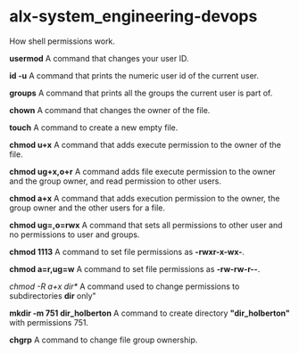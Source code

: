 # alx-system_engineering-devops
How shell permissions work.

**usermod** A command that changes your user ID.

**id -u** A command that prints the numeric user id of the current user.

**groups** A command that prints all the groups the current user is part of.

**chown** A command that changes the owner of the file.

**touch** A command to create a new empty file. 

**chmod u+x** A command that adds execute permission to the owner of the file.

**chmod ug+x,o+r** A command adds file execute permission to the owner and the group owner, and read permission to other users.

**chmod a+x** A command that adds execution permission to the owner, the group owner and the other users for a file.

**chmod ug=,o=rwx** A command that sets all permissions to other user and no permissions to user and groups.

**chmod 1113** A command to set file permissions as **-rwxr-x-wx-**.

**chmod a=r,ug=w** A command to set file permissions as **-rw-rw-r--**.

_chmod -R a+x dir*_ A command used to change permissions to subdirectories **dir**  only"

**mkdir -m 751 dir_holberton** A command to create directory **"dir_holberton"** with permissions 751.

**chgrp** A command to change file group ownership.






